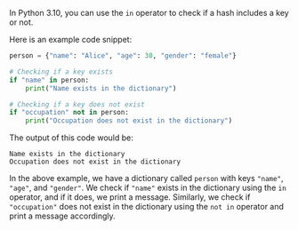 In Python 3.10, you can use the `in` operator to check if a hash includes a key or not.

Here is an example code snippet:

```python
person = {"name": "Alice", "age": 30, "gender": "female"}

# Checking if a key exists
if "name" in person:
    print("Name exists in the dictionary")

# Checking if a key does not exist
if "occupation" not in person:
    print("Occupation does not exist in the dictionary")
```

The output of this code would be:

```
Name exists in the dictionary
Occupation does not exist in the dictionary
```

In the above example, we have a dictionary called `person` with keys `"name"`, `"age"`, and `"gender"`. We check if `"name"` exists in the dictionary using the `in` operator, and if it does, we print a message. Similarly, we check if `"occupation"` does not exist in the dictionary using the `not in` operator and print a message accordingly.